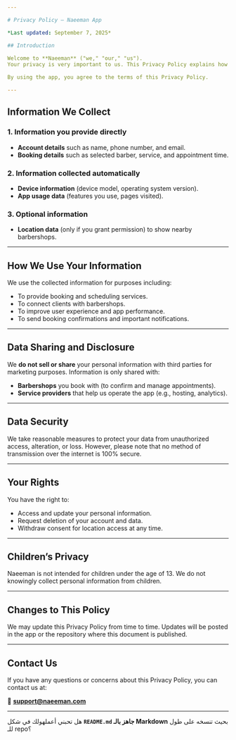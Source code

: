 ```yaml
---

# Privacy Policy – Naeeman App

*Last updated: September 7, 2025*

## Introduction

Welcome to **Naeeman** ("we," "our," "us").
Your privacy is very important to us. This Privacy Policy explains how we collect, use, and protect your information when you use the **Naeeman mobile application**, which connects clients and barbershops for booking and salon management.

By using the app, you agree to the terms of this Privacy Policy.

---
```


## Information We Collect

### 1. Information you provide directly

* **Account details** such as name, phone number, and email.
* **Booking details** such as selected barber, service, and appointment time.

### 2. Information collected automatically

* **Device information** (device model, operating system version).
* **App usage data** (features you use, pages visited).

### 3. Optional information

* **Location data** (only if you grant permission) to show nearby barbershops.

---

## How We Use Your Information

We use the collected information for purposes including:

* To provide booking and scheduling services.
* To connect clients with barbershops.
* To improve user experience and app performance.
* To send booking confirmations and important notifications.

---

## Data Sharing and Disclosure

We **do not sell or share** your personal information with third parties for marketing purposes.
Information is only shared with:

* **Barbershops** you book with (to confirm and manage appointments).
* **Service providers** that help us operate the app (e.g., hosting, analytics).

---

## Data Security

We take reasonable measures to protect your data from unauthorized access, alteration, or loss. However, please note that no method of transmission over the internet is 100% secure.

---

## Your Rights

You have the right to:

* Access and update your personal information.
* Request deletion of your account and data.
* Withdraw consent for location access at any time.

---

## Children’s Privacy

Naeeman is not intended for children under the age of 13. We do not knowingly collect personal information from children.

---

## Changes to This Policy

We may update this Privacy Policy from time to time. Updates will be posted in the app or the repository where this document is published.

---

## Contact Us

If you have any questions or concerns about this Privacy Policy, you can contact us at:

📧 **[support@naeeman.com](mailto:support@naeeman.com)**

---

هل تحبني أعملهولك في شكل **`README.md` جاهز بالـ Markdown** بحيث تنسخه على طول للـ repo؟
